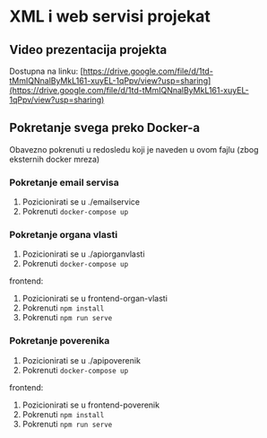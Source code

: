 # XML i web servisi projekat

## Video prezentacija projekta
Dostupna na linku: [https://drive.google.com/file/d/1td-tMmIQNnalByMkL161-xuyEL-1qPpv/view?usp=sharing](https://drive.google.com/file/d/1td-tMmIQNnalByMkL161-xuyEL-1qPpv/view?usp=sharing)

## Pokretanje svega preko Docker-a
Obavezno pokrenuti u redosledu koji je naveden u ovom fajlu (zbog eksternih docker mreza)

### Pokretanje email servisa

1. Pozicionirati se u ./emailservice
2. Pokrenuti `docker-compose up`

### Pokretanje organa vlasti

1. Pozicionirati se u ./apiorganvlasti
2. Pokrenuti `docker-compose up`

frontend:
1. Pozicionirati se u frontend-organ-vlasti
2. Pokrenuti `npm install`
3. Pokrenuti `npm run serve`

### Pokretanje poverenika

1. Pozicionirati se u ./apipoverenik
2. Pokrenuti `docker-compose up`

frontend:
1. Pozicionirati se u frontend-poverenik
2. Pokrenuti `npm install`
3. Pokrenuti `npm run serve`
